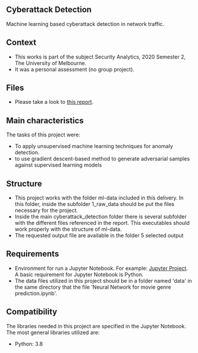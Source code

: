 ## Cyberattack Detection
Machine learning based cyberattack detection in network traffic.

## Context
- This works is part of the subject Security Analytics, 2020 Semester 2, The University of Melbourne.
- It was a personal assessment (no group project).

## Files
- Please take a look to [this report](https://github.com/alexantoniogonzalez2/cyberattack_detection/blob/master/COMP90073%20-%20Assignment%202%20-%20Alex%20Gonza%CC%81lez.pdf).

## Main characteristics
The tasks of this project were:
- To apply unsupervised machine learning techniques for anomaly detection.
- to use gradient descent-based method to generate adversarial samples against supervised learning models 

## Structure
- This project works with the folder ml-data included in this delivery. In this folder, inside the subfolder 1_raw_data should be put the files necessary for the project.
- Inside the main cyberattack_detection folder there is several subfolder with the different files referenced in the report. This executables should work properly with the structure of ml-data.
- The requested output file are available in the folder 5 selected output

## Requirements
- Environment for run a Jupyter Notebook. For example: [Jupyter Project](https://jupyter.org/install). A basic requirement for Jupyter Notebook is Python.   
- The data files utilized in this project should be in a folder named 'data' in the same directory that the file 'Neural Network for movie genre prediction.ipynb'.

## Compatibility
The libraries needed in this project are specified in the Jupyter Notebook. The most general libraries utilized are:
- Python: 3.8

